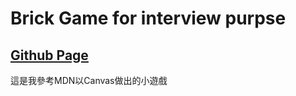 # Brick Game for interview purpse
## [Github Page](https://autum55853.github.io/brickGame/)  

這是我參考MDN以Canvas做出的小遊戲 
